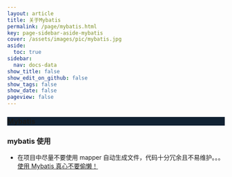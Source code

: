 ```yaml
---
layout: article
title: 关于Mybatis
permalink: /page/mybatis.html
key: page-sidebar-aside-mybatis
cover: /assets/images/pic/mybatis.jpg
aside:
  toc: true
sidebar:
  nav: docs-data
show_title: false
show_edit_on_github: false
show_tags: false
show_date: false
pageview: false
---
```

<style>
  .hero-example p {
    margin: .5rem 0;
  }
  .hero-example--height {
    height: 500px;
  }
  .hero-fill-example {
    background-color: #ccc;
  }
  .hero-fill-example--dark {
    background-color: #123;
  }
  .hero-bg-image-example {
    background-image: url("/docs/assets/images/cover3.jpg");
  }
  .hero-bg-image-example--linear-gradient {
    background-image: linear-gradient(135deg, rgba(255, 69, 0, .5), rgba(255, 197, 0, .2)), url("/docs/assets/images/cover3.jpg");
  }
</style>

<div class="hero hero-example hero--dark hero-fill-example--dark my-3">
  <div class="hero__content">
    <h3>Mybatis</h3>
  </div>
</div>

### mybatis 使用
- 在项目中尽量不要使用 mapper 自动生成文件，代码十分冗余且不易维护。。。  [使用 Mybatis 真心不要偷懒！](https://blog.51cto.com/7994574/2390681?source=dra)

